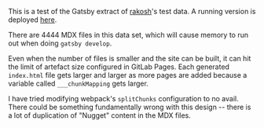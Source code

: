 This is a test of the Gatsby extract of [rakosh](https://github.com/orval/rakosh)'s test data. A running version is deployed [here](https://orval.github.io/rakosh-example).

There are 4444 MDX files in this data set, which will cause memory to run out when doing `gatsby develop`.

Even when the number of files is smaller and the site can be built, it can hit the limit of artefact size configured in GitLab Pages. Each generated `index.html` file gets larger and larger as more pages are added because a variable called `___chunkMapping` gets larger.

I have tried modifying webpack's `splitChunks` configuration to no avail. There could be something fundamentally wrong with this design -- there is a lot of duplication of "Nugget" content in the MDX files.
